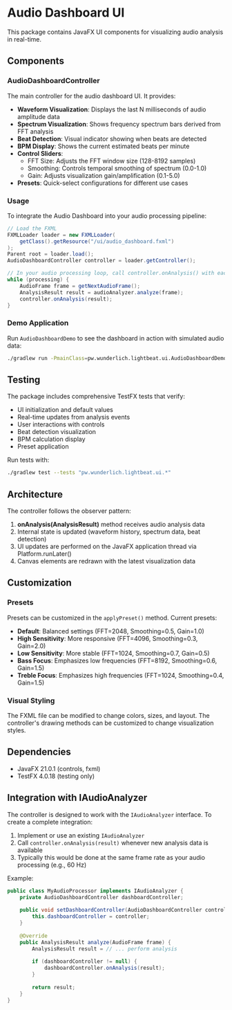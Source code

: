 # Audio Dashboard UI

This package contains JavaFX UI components for visualizing audio analysis in real-time.

## Components

### AudioDashboardController

The main controller for the audio dashboard UI. It provides:

- **Waveform Visualization**: Displays the last N milliseconds of audio amplitude data
- **Spectrum Visualization**: Shows frequency spectrum bars derived from FFT analysis
- **Beat Detection**: Visual indicator showing when beats are detected
- **BPM Display**: Shows the current estimated beats per minute
- **Control Sliders**:
  - FFT Size: Adjusts the FFT window size (128-8192 samples)
  - Smoothing: Controls temporal smoothing of spectrum (0.0-1.0)
  - Gain: Adjusts visualization gain/amplification (0.1-5.0)
- **Presets**: Quick-select configurations for different use cases

### Usage

To integrate the Audio Dashboard into your audio processing pipeline:

```java
// Load the FXML
FXMLLoader loader = new FXMLLoader(
    getClass().getResource("/ui/audio_dashboard.fxml")
);
Parent root = loader.load();
AudioDashboardController controller = loader.getController();

// In your audio processing loop, call controller.onAnalysis() with each result:
while (processing) {
    AudioFrame frame = getNextAudioFrame();
    AnalysisResult result = audioAnalyzer.analyze(frame);
    controller.onAnalysis(result);
}
```

### Demo Application

Run `AudioDashboardDemo` to see the dashboard in action with simulated audio data:

```bash
./gradlew run -PmainClass=pw.wunderlich.lightbeat.ui.AudioDashboardDemo
```

## Testing

The package includes comprehensive TestFX tests that verify:

- UI initialization and default values
- Real-time updates from analysis events
- User interactions with controls
- Beat detection visualization
- BPM calculation display
- Preset application

Run tests with:

```bash
./gradlew test --tests "pw.wunderlich.lightbeat.ui.*"
```

## Architecture

The controller follows the observer pattern:

1. **onAnalysis(AnalysisResult)** method receives audio analysis data
2. Internal state is updated (waveform history, spectrum data, beat detection)
3. UI updates are performed on the JavaFX application thread via Platform.runLater()
4. Canvas elements are redrawn with the latest visualization data

## Customization

### Presets

Presets can be customized in the `applyPreset()` method. Current presets:

- **Default**: Balanced settings (FFT=2048, Smoothing=0.5, Gain=1.0)
- **High Sensitivity**: More responsive (FFT=4096, Smoothing=0.3, Gain=2.0)
- **Low Sensitivity**: More stable (FFT=1024, Smoothing=0.7, Gain=0.5)
- **Bass Focus**: Emphasizes low frequencies (FFT=8192, Smoothing=0.6, Gain=1.5)
- **Treble Focus**: Emphasizes high frequencies (FFT=1024, Smoothing=0.4, Gain=1.5)

### Visual Styling

The FXML file can be modified to change colors, sizes, and layout. The controller's drawing
methods can be customized to change visualization styles.

## Dependencies

- JavaFX 21.0.1 (controls, fxml)
- TestFX 4.0.18 (testing only)

## Integration with IAudioAnalyzer

The controller is designed to work with the `IAudioAnalyzer` interface. To create a complete
integration:

1. Implement or use an existing `IAudioAnalyzer`
2. Call `controller.onAnalysis(result)` whenever new analysis data is available
3. Typically this would be done at the same frame rate as your audio processing (e.g., 60 Hz)

Example:

```java
public class MyAudioProcessor implements IAudioAnalyzer {
    private AudioDashboardController dashboardController;
    
    public void setDashboardController(AudioDashboardController controller) {
        this.dashboardController = controller;
    }
    
    @Override
    public AnalysisResult analyze(AudioFrame frame) {
        AnalysisResult result = // ... perform analysis
        
        if (dashboardController != null) {
            dashboardController.onAnalysis(result);
        }
        
        return result;
    }
}
```
